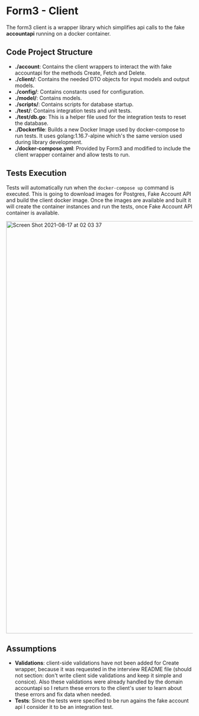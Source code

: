 # Form3 - Client

The form3 client is a wrapper library which simplifies api calls to the fake **accountapi** running on a docker container.

## Code Project Structure

 - **./account**: Contains the client wrappers to interact the with fake accountapi for the methods Create, Fetch and Delete.
 - **./client/**: Contains the needed DTO objects for input models and output models.
 - **./config/**: Contains constants used for configuration.
 - **./model/**: Contains models.
 - **./scripts/**: Contains scripts for database startup.
 - **./test/**: Contains integration tests and unit tests.
 - **./test/db.go**: This is a helper file used for the integration tests to reset the database.
 - **./Dockerfile**: Builds a new Docker Image used by docker-compose to run tests. It uses golang:1.16.7-alpine which's the same version used during library development.
 - **./docker-compose.yml**: Provided by Form3 and modified to include the client wrapper container and allow tests to run.

## Tests Execution

Tests will automatically run when the `docker-compose up` command is executed. This is going to download images for Postgres, Fake Account API and build the client docker image. Once the images are available and built it will create the container instances and run the tests, once Fake Account API container is available.

<img width="1114" alt="Screen Shot 2021-08-17 at 02 03 37" src="https://user-images.githubusercontent.com/5897525/129666772-236d5d3a-86ec-4a0a-96e0-3746db7d9cc3.png">

## Assumptions

- **Validations**: client-side validations have not been added for Create wrapper, because it was requested in the interview README file (should not section: don't write client side validations and keep it simple and consice). Also these validations were already handled by the domain accountapi so I return these errors to the client's user to learn about these errors and fix data when needed.
- **Tests**: Since the tests were specified to be run agains the fake account api I consider it to be an integration test.
